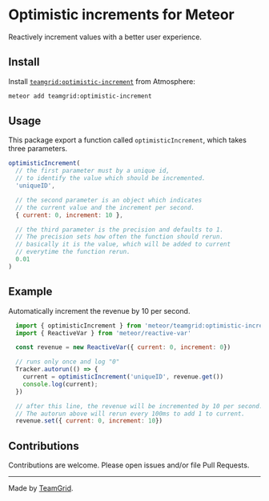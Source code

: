 # Optimistic increments for Meteor
Reactively increment values with a better user experience.

## Install

Install [`teamgrid:optimistic-increment`](http://atmospherejs.com/teamgrid/optimistic-increment) from Atmosphere:

```bash
meteor add teamgrid:optimistic-increment
```

## Usage
This package export a function called `optimisticIncrement`, which takes three parameters.
````javascript
optimisticIncrement(
  // the first parameter must by a unique id,
  // to identify the value which should be incremented.
  'uniqueID',

  // the second parameter is an object which indicates
  // the current value and the increment per second.
  { current: 0, increment: 10 },

  // the third parameter is the precision and defaults to 1.
  // The precision sets how often the function should rerun.
  // basically it is the value, which will be added to current
  // everytime the function rerun.
  0.01
)
````

## Example
Automatically increment the revenue by 10 per second.
````javascript
  import { optimisticIncrement } from 'meteor/teamgrid:optimistic-increment';
  import { ReactiveVar } from 'meteor/reactive-var'

  const revenue = new ReactiveVar({ current: 0, increment: 0})

  // runs only once and log "0"
  Tracker.autorun(() => {
    current = optimisticIncrement('uniqueID', revenue.get())
    console.log(current);
  })

  // after this line, the revenue will be incremented by 10 per second.
  // The autorun above will rerun every 100ms to add 1 to current.
  revenue.set({ current: 0, increment: 10})
````

## Contributions

Contributions are welcome. Please open issues and/or file Pull Requests.

***

Made by [TeamGrid](http://www.teamgridapp.com).
